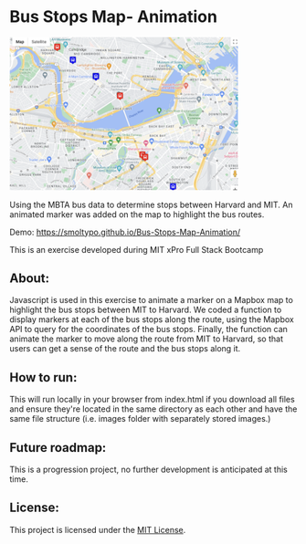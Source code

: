 # Bus Stops Map- Animation

<img src="https://github.com/smolTypo/Real-Time-Bus-Tracker/blob/main/busTracker.png?raw=true" width='400'>

Using the MBTA bus data to determine stops between Harvard and MIT. An animated marker was added on the map to highlight the bus routes.

Demo: https://smoltypo.github.io/Bus-Stops-Map-Animation/


This is an exercise developed during MIT xPro Full Stack Bootcamp

## About:
Javascript is used in this exercise to animate a marker on a Mapbox map to highlight the bus stops between MIT to Harvard. We coded a function to display markers at each of the bus stops along the route, using the Mapbox API to query for the coordinates of the bus stops. Finally, the function can animate the marker to move along the route from MIT to Harvard, so that users can get a sense of the route and the bus stops along it.

## How to run:
This will run locally in your browser from index.html if you download all files and ensure they're located in the same directory as each other and have the 
same file structure (i.e. images folder with separately stored images.)

## Future roadmap:
This is a progression project, no further development is anticipated at this time.

## License:
This project is licensed under the <a href="https://github.com/smolTypo/Real-Time-Bus-Tracker/blob/9b385cbdd735174dba83ca7756c3944e0e7bebbb/LICENSE">MIT License</a>.

